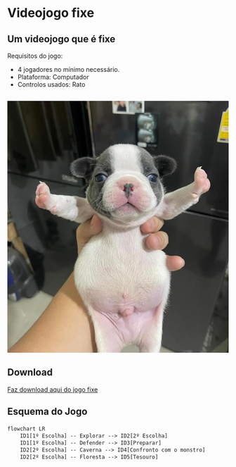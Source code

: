 # Videojogo fixe

## Um videojogo que é fixe
Requisitos do jogo:
 * 4 jogadores no mínimo necessário.
 * Plataforma: Computador
 * Controlos usados: Rato
## 

![A criatura](imagens\caozinho.jpg)

## Download
[Faz download aqui do jogo fixe](https://en.wikipedia.org/wiki/Video_game)

## Esquema do Jogo

```mermaid
flowchart LR
    ID1[1º Escolha] -- Explorar --> ID2[2º Escolha] 
    ID1[1º Escolha] -- Defender --> ID3[Preparar]
    ID2[2º Escolha] -- Caverna --> ID4[Confronto com o monstro]
    ID2[2º Escolha] -- Floresta --> ID5[Tesouro]